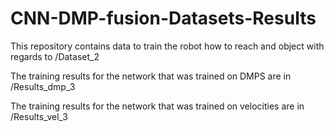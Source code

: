 # CNN-DMP-fusion-Datasets-Results

This repository contains data to train the robot how to reach and object with regards to /Dataset_2

The training results for the network that was trained on DMPS are in /Results_dmp_3 

The training results for the network that was trained on velocities are in /Results_vel_3
